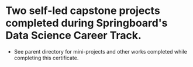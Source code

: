 # Two self-led capstone projects completed during Springboard's Data Science Career Track.
- See parent directory for mini-projects and other works completed while completing this certificate.
